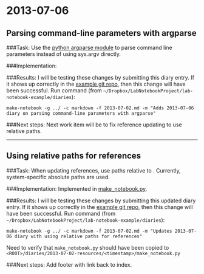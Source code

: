 <link href="../markdown.css" rel="stylesheet"></link>

2013-07-06
==========

Parsing command-line parameters with argparse
----------------------------------------------

###Task: 
Use the [python argparse module](http://docs.python.org/dev/library/argparse.html) to parse command line parameters instead of using sys.argv directly.

###Implementation:

###Results:
I will be testing these changes by submitting this diary entry.  If it shows up correctly in the [example git repo](https://github.com/jveldridge/lab-notebook-example), then this change will have been successful.  Run command (from `~/Dropbox/LabNotebookProject/lab-notebook-example/diaries`):

    make-notebook -g ../ -c markdown -f 2013-07-02.md -m "Adds 2013-07-06 diary on parsing command-line parameters with argparse"

###Next steps:
Next work item will be to fix reference updating to use relative paths.

* * *

Using relative paths for references
------------------------------------

###Task: 
When updating references, use paths relative to .  Currently, system-specific absolute paths are used.

###Implementation:
Implemented in [make_notebook.py](2013-07-02-resources/16:00:01/make_notebook.py).

###Results:
I will be testing these changes by submitting this updated diary entry.  If it shows up correctly in the [example git repo](https://github.com/jveldridge/lab-notebook-example), then this change will have been successful.  Run command (from `~/Dropbox/LabNotebookProject/lab-notebook-example/diaries`):

    make-notebook -g ../ -c markdown -f 2013-07-02.md -m "Updates 2013-07-06 diary with using relative paths for references"

Need to verify that `make_notebook.py` should have been copied to `<ROOT>/diaries/2013-07-02-resources/<timestamp>/make_notebook.py`

###Next steps:
Add footer with link back to index.